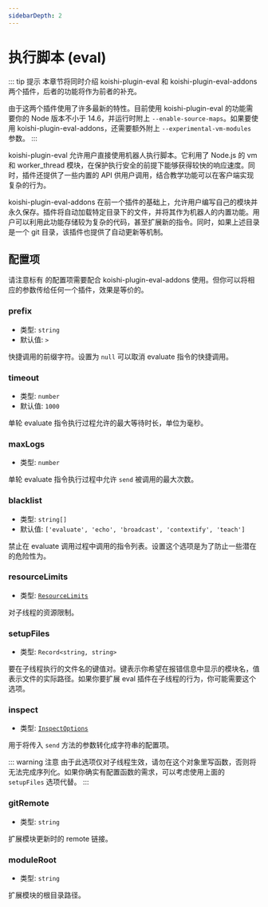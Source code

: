 ```yaml
---
sidebarDepth: 2
---
```


# 执行脚本 (eval)

::: tip 提示
本章节将同时介绍 koishi-plugin-eval 和 koishi-plugin-eval-addons 两个插件，后者的功能将作为前者的补充。

由于这两个插件使用了许多最新的特性。目前使用 koishi-plugin-eval 的功能需要你的 Node 版本不小于 14.6，并运行时附上 `--enable-source-maps`。如果要使用 koishi-plugin-eval-addons，还需要额外附上 `--experimental-vm-modules` 参数。
:::

koishi-plugin-eval 允许用户直接使用机器人执行脚本。它利用了 Node.js 的 vm 和 worker_thread 模块，在保护执行安全的前提下能够获得较快的响应速度。同时，插件还提供了一些内置的 API 供用户调用，结合教学功能可以在客户端实现复杂的行为。

koishi-plugin-eval-addons 在前一个插件的基础上，允许用户编写自己的模块并永久保存。插件将自动加载特定目录下的文件，并将其作为机器人的内置功能。用户可以利用此功能存储较为复杂的代码，甚至扩展新的指令。同时，如果上述目录是一个 git 目录，该插件也提供了自动更新等机制。

## 配置项

请注意标有 <Badge text="addons" vertical="baseline"/> 的配置项需要配合 koishi-plugin-eval-addons 使用。但你可以将相应的参数传给任何一个插件，效果是等价的。

### prefix

- 类型: `string`
- 默认值: `>`

快捷调用的前缀字符。设置为 `null` 可以取消 evaluate 指令的快捷调用。

### timeout

- 类型: `number`
- 默认值: `1000`

单轮 evaluate 指令执行过程允许的最大等待时长，单位为毫秒。

### maxLogs

- 类型: `number`

单轮 evaluate 指令执行过程中允许 `send` 被调用的最大次数。

### blacklist

- 类型: `string[]`
- 默认值: `['evaluate', 'echo', 'broadcast', 'contextify', 'teach']`

禁止在 evaluate 调用过程中调用的指令列表。设置这个选项是为了防止一些潜在的危险性为。

### resourceLimits

- 类型: [`ResourceLimits`](https://nodejs.org/api/worker_threads.html#worker_threads_worker_resourcelimits)

对子线程的资源限制。

### setupFiles

- 类型: `Record<string, string>`

要在子线程执行的文件名的键值对。键表示你希望在报错信息中显示的模块名，值表示文件的实际路径。如果你要扩展 eval 插件在子线程的行为，你可能需要这个选项。

### inspect

- 类型: [`InspectOptions`](https://nodejs.org/api/util.html#util_util_formatwithoptions_inspectoptions_format_args)

用于将传入 `send` 方法的参数转化成字符串的配置项。

::: warning 注意
由于此选项仅对子线程生效，请勿在这个对象里写函数，否则将无法完成序列化。如果你确实有配置函数的需求，可以考虑使用上面的 `setupFiles` 选项代替。
:::

### gitRemote <Badge text="addons"/>

- 类型: `string`

扩展模块更新时的 remote 链接。

### moduleRoot <Badge text="addons"/>

- 类型: `string`

扩展模块的根目录路径。
